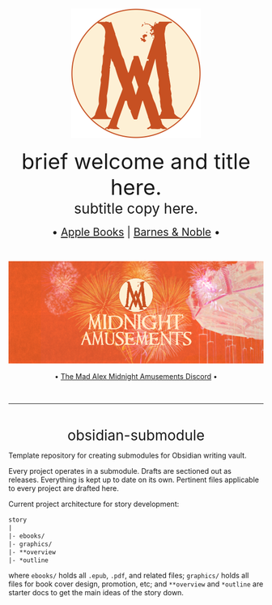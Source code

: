 <p align="center">
    <br>
    <img
        src="./assets/emblem_carnival_round_transparent.png" 
        alt="The Mad Alex emblem in carnival style"
        width="256px"
    />
    <br>
    <br>
    <span style="font-size:3em;">brief welcome and title here.</span>
    <br>
    <span style="font-size:2em;">subtitle copy here.</span>
    <br>
    <br>
    <span style="font-size:1.5em;">
        •
        <a href="https://books.apple.com/us/book/calypso/id6742083639">Apple Books</a>
        |
        <a href="https://www.barnesandnoble.com/w/calypso-mad-alex/1147035473?ean=2940184455297">Barnes & Noble</a>
        •
    </span>
</p>
<br>
<p align="center">
    <a
        href="https://discord.gg/T3xvs27eUM"
    >
    <img
        src="./assets/midnight_amusements_banner_carnival.png"
        alt="Mad Alex Midnight Amusements Discord banner"
        width="512px"
    />
    </a>
</p>

<p align="center">
    •
    <a href="https://discord.gg/T3xvs27eUM">The Mad Alex Midnight Amusements Discord</a>
    •
    <br>
</p>
<br>
<hr>
<br>

<p align="center">
    <span style="font-size:2em;">obsidian-submodule</span>
</p>

Template repository for creating submodules for Obsidian writing vault.

Every project operates in a submodule. Drafts are sectioned out as releases. 
Everything is kept up to date on its own. Pertinent files applicable to every 
project are drafted here.

Current project architecture for story development:

```
story
|
|- ebooks/
|- graphics/
|- **overview
|- *outline
```

where `ebooks/` holds all `.epub`, `.pdf`, and related files; `graphics/` 
holds all files for book cover design, promotion, etc; and `**overview` and 
`*outline` are starter docs to get the main ideas of the story down.